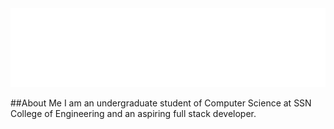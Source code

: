 <img src="./heading.svg">

##About Me
I am an undergraduate student of Computer Science at SSN College of Engineering and an aspiring full stack developer. 

